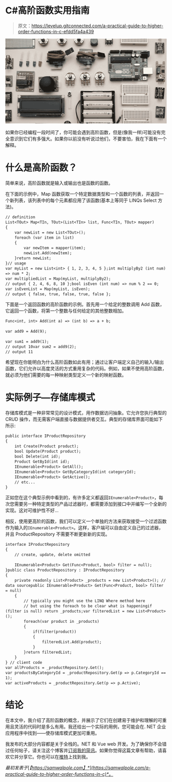 # C#高阶函数实用指南

> 原文：<https://levelup.gitconnected.com/a-practical-guide-to-higher-order-functions-in-c-efdd5fa4a439>

![](img/922b00113a5d5d4d7d776c692e312367.png)

如果你已经编程一段时间了，你可能会遇到高阶函数，但是(像我一样)可能没有完全意识到它们有多强大。如果你以前没有听说过他们，不要害怕，我在下面有一个解释。

# 什么是高阶函数？

简单来说，高阶函数就是输入或输出也是函数的函数。

在下面的示例中，Map 函数获取一个特定数据类型和一个函数的列表，并返回一个新列表，该列表中的每个元素都应用了该函数(基本上等同于 LINQs Select 方法)。

```
// definition
List<TOut> Map<TIn, TOut>(List<TIn> list, Func<TIn, TOut> mapper)
{
    var newList = new List<TOut>();
    foreach (var item in list)
    {
        var newItem = mapper(item);
        newList.Add(newItem);
    }return newList;
}// usage
var myList = new List<int> { 1, 2, 3, 4, 5 };int multiplyBy2 (int num) => num * 2;
var multipliedList = Map(myList, multiplyBy2);
// output { 2, 4, 6, 8, 10 };bool isEven (int num) => num % 2 == 0;
var isEvenList = Map(myList, isEven);
// output { false, true, false, true, false };
```

下面是一个返回函数的高阶函数的示例。首先用一个给定的整数调用 Add 函数，它返回一个函数，将第一个整数与任何给定的其他整数相加。

```
Func<int, int> Add(int a) => (int b) => a + b;

var add9 = Add(9);

var sum1 = add9(1);
// output 10var sum2 = add9(2);
// output 11
```

希望现在你能明白为什么高阶函数如此有用；通过让客户端定义自己的输入/输出函数，它们允许以高度灵活的方式重用复杂的代码。例如，如果不使用高阶函数，就必须为他们需要的每一种映射类型定义一个新的映射函数。

# 实际例子—存储库模式

存储库模式是一种非常常见的设计模式，用作数据访问抽象。它允许您执行典型的 CRUD 操作，而无需客户端直接与数据提供者交互。典型的存储库界面可能如下所示:

```
public interface IProductRepository
{
    int Create(Product product);
    bool Update(Product product);
    bool Delete(int id);
    Product GetById(int id);
    IEnumerable<Product> GetAll();
    IEnumerable<Product> GetByCategoryId(int categoryId);
    IEnumerable<Product> GetActive();
    // etc...
}
```

正如您在这个典型示例中看到的，有许多定义都返回`IEnumerable<Product>`，每次您需要另一种特定类型的产品过滤器时，都需要添加到接口中并编写一个全新的实现。这对可维护性不好...

相反，使用更高阶的函数，我们可以定义一个单独的方法来获取接受一个过滤函数作为输入的`IEnumerable<Product>`。这样，客户端可以自由定义自己的过滤器，并且 ProductRepository 不需要不断更新新的实现。

```
interface IProductRepository
{
    // create, update, delete omitted

    IEnumerable<Product> Get(Func<Product, bool> filter = null);
}public class ProductRepository : IProductRepository
{
    private readonly List<Product> _products = new List<Product>(); // data sourcepublic IEnumerable<Product> Get(Func<Product, bool> filter = null)
    {
        // typically you might use the LINQ Where method here
        // but using the foreach to be clear what is happeningif (filter is null) return _products;var filteredList = new List<Product>();
        foreach(var product in _products)
        {
            if(filter(product))
            {
                filteredList.Add(product);
            }
        }return filteredList;
    }
} // client code
var allProducts = _productRepository.Get();
var productsByCategoryId = _productRepository.Get(p => p.CategoryId == 1);
var activeProducts = _productRepository.Get(p => p.Active);
```

# 结论

在本文中，我介绍了高阶函数的概念，并展示了它们在创建易于维护和理解的可重用且灵活的代码时是多么有用。我还给出一个实际的用例，您可能会在. NET 企业应用程序中找到——使存储库模式更加可重用。

我发布的大部分内容都是关于全栈的。NET 和 Vue web 开发。为了确保你不会错过任何帖子，请关注这个博客并[订阅我的简讯](https://samwalpole.com)。如果你觉得这篇文章有帮助，请喜欢它并分享它。你也可以在[推特](https://twitter.com/dr_sam_walpole)上找到我。

*最初发表于*[*【https://samwalpole.com】*](https://samwalpole.com/a-practical-guide-to-higher-order-functions-in-c)*。*